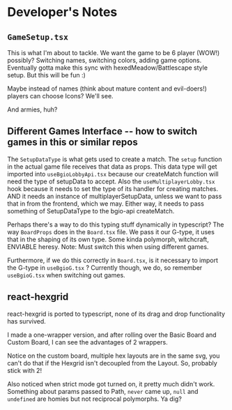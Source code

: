 # Developer's Notes

## `GameSetup.tsx`

This is what I'm about to tackle. We want the game to be 6 player (WOW!) possibly? Switching names, switching colors, adding game options. Eventually gotta make this sync with hexedMeadow/Battlescape style setup. But this will be fun :)

Maybe instead of names (think about mature content and evil-doers!) players can choose Icons? We'll see.

And armies, huh?

## Different Games Interface -- how to switch games in this or similar repos

The `SetupDataType` is what gets used to create a match. The `setup` function in the actual game file receives that data as props.
This data type will get imported into `useBgioLobbyApi.tsx` because our createMatch function will need the type of setupData to accept.
Also the `useMultiplayerLobby.tsx` hook because it needs to set the type of its handler for creating matches. AND it needs an instance of multiplayerSetupData, unless we want to pass that in from the frontend, which we may. Either way, it needs to pass something of SetupDataType to the bgio-api createMatch.

Perhaps there's a way to do this typing stuff dynamically in typescript? The way `BoardProps` does in the `Board.tsx` file. We pass it our G-type, it uses that in the shaping of its own type. Some kinda polymorph, witchcraft, ENVIABLE heresy.
Note: Must switch this when using different games.

Furthermore, if we do this correctly in `Board.tsx`, is it necessary to import the G-type in `useBgioG.tsx` ? Currently though, we do, so remember `useBgioG.tsx` when switching out games.

## react-hexgrid

react-hexgrid is ported to typescript, none of its drag and drop functionality has survived.

I made a one-wrapper version, and after rolling over the Basic Board and Custom Board, I can see the advantages of 2 wrappers.

Notice on the custom board, multiple hex layouts are in the same svg, you can't do that if the Hexgrid isn't decoupled from the Layout. So, probably stick with 2!

Also noticed when strict mode got turned on, it pretty much didn't work. Something about params passed to Path, `never` came up, `null` and `undefined` are homies but not reciprocal polymorphs. Ya dig?
